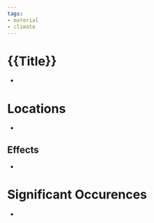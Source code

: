 ```yaml
---
tags:
- material
- climate
---
```

# {{Title}}
-
# Locations
-
## Effects
-
# Significant Occurences
-
